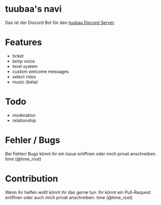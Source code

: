 # tuubaa's navi

Das ist der Discord Bot für den [tuubaa Discord Server](discord.gg/tuubaa).

# Features
- ticket
- temp voice
- level system
- custom welcome messages
- select roles
- music (beta)

# Todo
- moderation
- relationship

# Fehler / Bugs
Bei Fehler/ Bugs könnt ihr ein Issue eröffnen oder mich privat anschreiben. time (@time_root)

# Contribution
Wenn ihr helfen wollt könnt ihr das gerne tun.
Ihr könnt ein Pull-Request eröffnen oder auch mich privat anschreiben. time (@time_root)
